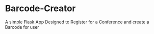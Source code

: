 # Barcode-Creator
A simple Flask App Designed to Register for a Conference and create a Barcode for user
